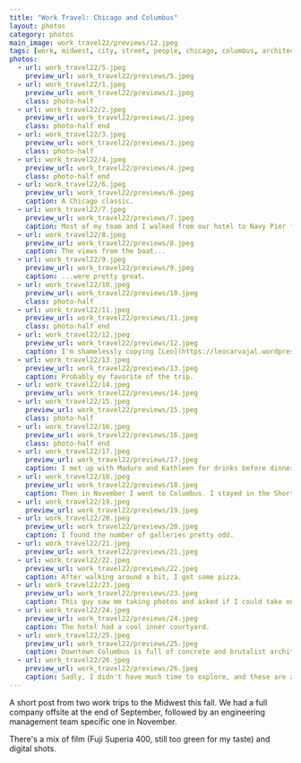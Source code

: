 ```yaml
---
title: "Work Travel: Chicago and Columbus"
layout: photos
category: photos
main_image: work_travel22/previews/12.jpeg
tags: [work, midwest, city, street, people, chicago, columbus, architecture]
photos:
  - url: work_travel22/5.jpeg
    preview_url: work_travel22/previews/5.jpeg
  - url: work_travel22/1.jpeg
    preview_url: work_travel22/previews/1.jpeg
    class: photo-half
  - url: work_travel22/2.jpeg
    preview_url: work_travel22/previews/2.jpeg
    class: photo-half end
  - url: work_travel22/3.jpeg
    preview_url: work_travel22/previews/3.jpeg
    class: photo-half
  - url: work_travel22/4.jpeg
    preview_url: work_travel22/previews/4.jpeg
    class: photo-half end
  - url: work_travel22/6.jpeg
    preview_url: work_travel22/previews/6.jpeg
    caption: A Chicago classic.
  - url: work_travel22/7.jpeg
    preview_url: work_travel22/previews/7.jpeg
    caption: Most of my team and I walked from our hotel to Navy Pier for a boat party. It was kind of cool to be able to be their tour guide.
  - url: work_travel22/8.jpeg
    preview_url: work_travel22/previews/8.jpeg
    caption: The views from the boat...
  - url: work_travel22/9.jpeg
    preview_url: work_travel22/previews/9.jpeg
    caption: ...were pretty great.
  - url: work_travel22/10.jpeg
    preview_url: work_travel22/previews/10.jpeg
    class: photo-half
  - url: work_travel22/11.jpeg
    preview_url: work_travel22/previews/11.jpeg
    class: photo-half end
  - url: work_travel22/12.jpeg
    preview_url: work_travel22/previews/12.jpeg
    caption: I'm shamelessly copying [Leo](https://leocarvajal.wordpress.com/2014/04/18/17-18-04-14/) here.
  - url: work_travel22/13.jpeg
    preview_url: work_travel22/previews/13.jpeg
    caption: Probably my favorite of the trip.
  - url: work_travel22/14.jpeg
    preview_url: work_travel22/previews/14.jpeg
  - url: work_travel22/15.jpeg
    preview_url: work_travel22/previews/15.jpeg
    class: photo-half
  - url: work_travel22/16.jpeg
    preview_url: work_travel22/previews/16.jpeg
    class: photo-half end
  - url: work_travel22/17.jpeg
    preview_url: work_travel22/previews/17.jpeg
    caption: I met up with Maduro and Kathleen for drinks before dinner. I got soaked.
  - url: work_travel22/18.jpeg
    preview_url: work_travel22/previews/18.jpeg
    caption: Then in November I went to Columbus. I stayed in the Short North, near the convention center.
  - url: work_travel22/19.jpeg
    preview_url: work_travel22/previews/19.jpeg
  - url: work_travel22/20.jpeg
    preview_url: work_travel22/previews/20.jpeg
    caption: I found the number of galleries pretty odd.
  - url: work_travel22/21.jpeg
    preview_url: work_travel22/previews/21.jpeg
  - url: work_travel22/22.jpeg
    preview_url: work_travel22/previews/22.jpeg
    caption: After walking around a bit, I got some pizza.
  - url: work_travel22/23.jpeg
    preview_url: work_travel22/previews/23.jpeg
    caption: This guy saw me taking photos and asked if I could take one of him. His name is Rigo.
  - url: work_travel22/24.jpeg
    preview_url: work_travel22/previews/24.jpeg
    caption: The hotel had a cool inner courtyard.
  - url: work_travel22/25.jpeg
    preview_url: work_travel22/previews/25.jpeg
    caption: Downtown Columbus is full of concrete and brutalist architecture.
  - url: work_travel22/26.jpeg
    preview_url: work_travel22/previews/26.jpeg
    caption: Sadly, I didn't have much time to explore, and these are all the Columbus pics.
---
```


A short post from two work trips to the Midwest this fall. We had a full company offsite at the end of September, followed by an engineering management team specific one in November.

There's a mix of film (Fuji Superia 400, still too green for my taste) and digital shots.

